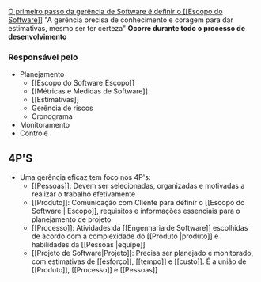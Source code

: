 <u>O primeiro passo da gerência de Software é definir o [[Escopo do Software]]</u>
"A gerência precisa de conhecimento e coragem para dar estimativas, mesmo ser ter certeza"
**Ocorre durante todo o processo de desenvolvimento**
### Responsável pelo
- Planejamento
	- [[Escopo do Software|Escopo]]
	- [[Métricas e Medidas de Software]]
	- [[Estimativas]]
	- Gerência de riscos
	- Cronograma
- Monitoramento
- Controle

## 4P'S
- Uma gerência eficaz tem foco nos 4P's:
	-  [[Pessoas]]: Devem ser selecionadas, organizadas e motivadas a realizar o trabalho efetivamente
	- [[Produto]]: Comunicação com Cliente para definir o [[Escopo do Software | Escopo]], requisitos e informações essenciais para o planejamento de projeto
	- [[Processo]]: Atividades da [[Engenharia de Software]] escolhidas de acordo com a complexidade do [[Produto |produto]] e habilidades da [[Pessoas |equipe]]
	- [[Projeto de Software|Projeto]]: Precisa ser planejado e monitorado, com estimativas de [[esforço]], [[tempo]] e [[custo]]. É a união de [[Produto]], [[Processo]] e [[Pessoas]]